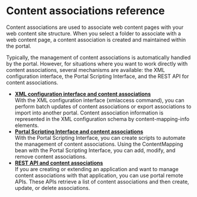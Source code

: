 # Content associations reference

Content associations are used to associate web content pages with your web content site structure. When you select a folder to associate with a web content page, a content association is created and maintained within the portal.

Typically, the management of content associations is automatically handled by the portal. However, for situations where you want to work directly with content associations, several mechanisms are available: the XML configuration interface, the Portal Scripting Interface, and the REST API for content associations.

-   **[XML configuration interface and content associations](../admin-system/mp_wcm_contentmap_xml.md)**  
With the XML configuration interface \(xmlaccess command\), you can perform batch updates of content associations or export associations to import into another portal. Content association information is represented in the XML configuration schema by content-mapping-info elements.
-   **[Portal Scripting Interface and content associations](../admin-system/mp_wcm_contentmap_pscript.md)**  
With the Portal Scripting Interface, you can create scripts to automate the management of content associations. Using the ContentMapping bean with the Portal Scripting Interface, you can add, modify, and remove content associations.
-   **[REST API and content associations](../admin-system/mp_wcm_contentmap_restapi.md)**  
If you are creating or extending an application and want to manage content associations with that application, you can use portal remote APIs. These APIs retrieve a list of content associations and then create, update, or delete associations.


